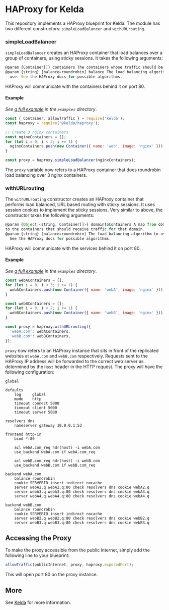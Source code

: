 # HAProxy for Kelda

This repository implements a HAProxy blueprint for Kelda. The module has two different
constructors: `simpleLoadBalancer` and `withURLrouting`.

### simpleLoadBalancer
`simpleLoadBalancer` creates an HAProxy container that load balances
over a group of containers, using sticky sessions. It takes the following
arguments:

```javascript
@param {Container[]} containers The containers whose traffic should be load balanced.
@param {string} [balance=roundrobin] balance The load balancing algorithm to
  use. See the HAProxy docs for possible algorithms.
```

HAProxy will communicate with the containers behind it on port 80.

#### Example
*See [a full example](./examples/haproxyExampleSingleApp.js) in the `examples`
directory*.

```javascript
const { Container, allowTraffic } = require('kelda');
const haproxy = require('@kelda/haproxy');

// Create 3 nginx containers
const nginxContainers = [];
for (let i = 0; i < 3; i += 1) {
  nginxContainers.push(new Container({ name: 'web', image: 'nginx' }));
}

const proxy = haproxy.simpleLoadBalancer(nginxContainers);
```
The `proxy` variable now refers to a HAProxy container that does
roundrobin load balancing over 3 nginx containers.

### withURLrouting
The `withURLrouting` constructor creates an HAProxy container that performs load
balanced, URL based routing with sticky sessions. It uses session cookies to implement
the sticky sessions.
Very similar to above, the constructor takes the following arguments:

```javascript
@param {Object.<string, Container[]>} domainToContainers A map from domain name
to the containers that should receive traffic for that domain.
@param {string} [balance=roundrobin] The load balancing algorithm to use.
  See the HAProxy docs for possible algorithms.
```

HAProxy will communicate with the services behind it on port 80.

#### Example
*See [a full example](./examples/haproxyExampleMultipleApps.js) in the
`examples` directory*.

```javascript
const webAContainers = [];
for (let i = 0; i < 3; i += 1) {
  webAContainers.push(new Container({ name: 'webA', image: 'nginx' }));
}

const webBContainers = [];
for (let i = 0; i < 2; i += 1) {
  webBContainers.push(new Container({ name: 'webB', image: 'nginx' }));
}

const proxy = haproxy.withURLrouting({
  'webA.com': webAContainers,
  'webB.com': webBContainers,
});
```

`proxy` now refers to an HAProxy instance that sits in front of the
replicated websites at `webA.com` and `webB.com` respectively. Requests sent to the
HAProxy IP address will be forwarded to the correct web server as determined by the
`Host` header in the HTTP request. The proxy will have the following configuration:

```
global

defaults
    log     global
    mode    http
    timeout connect 5000
    timeout client 5000
    timeout server 5000

resolvers dns
    nameserver gateway 10.0.0.1:53

frontend http-in
    bind *:80

    acl webA.com_req hdr(host) -i webA.com
    use_backend webA.com if webA.com_req

    acl webB.com_req hdr(host) -i webB.com
    use_backend webB.com if webB.com_req

backend webA.com
    balance roundrobin
    cookie SERVERID insert indirect nocache
    server webA2.q webA2.q:80 check resolvers dns cookie webA2.q
    server webA3.q webA3.q:80 check resolvers dns cookie webA3.q
    server webA4.q webA4.q:80 check resolvers dns cookie webA4.q

backend webB.com
    balance roundrobin
    cookie SERVERID insert indirect nocache
    server webB2.q webB2.q:80 check resolvers dns cookie webB2.q
    server webB3.q webB3.q:80 check resolvers dns cookie webB3.q
```

## Accessing the Proxy
To make the proxy accessible from the public internet, simply add the following
line to your blueprint:

```javascript
allowTraffic(publicInternet, proxy, haproxy.exposedPort);
```

This will open port 80 on the proxy instance.

## More
See [Kelda](http://kelda.io) for more information.
